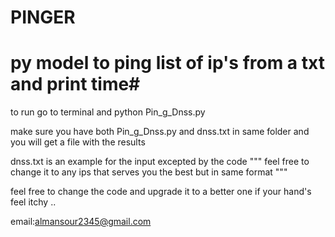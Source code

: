 # PINGER
# py model to ping list of ip's from a txt and print time#

to run 
  go to terminal and 
    python Pin_g_Dnss.py


make sure you have both Pin_g_Dnss.py and dnss.txt in same folder 
and you will get a file with the results 


dnss.txt is an example for the input excepted by the code """ feel free to change it to any ips that serves you the best but 
in same format """

feel free to change the code and upgrade it to a better one if your hand's feel itchy ..


email:almansour2345@gmail.com
